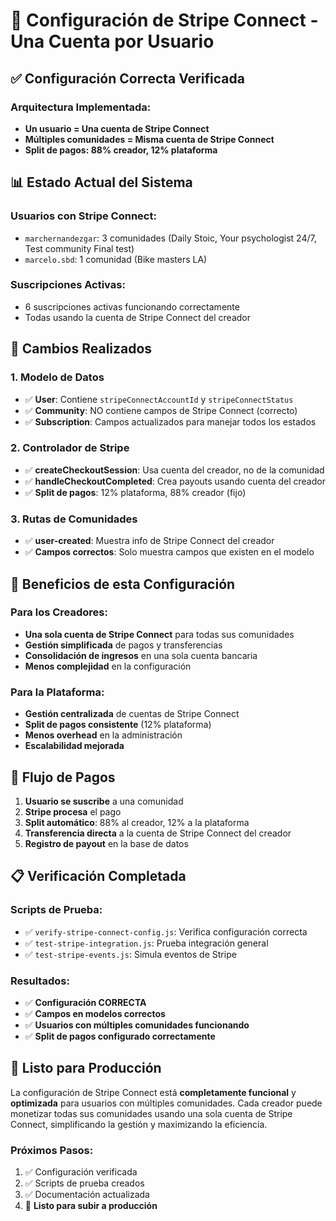 # 🏦 Configuración de Stripe Connect - Una Cuenta por Usuario

## ✅ **Configuración Correcta Verificada**

### **Arquitectura Implementada:**
- **Un usuario = Una cuenta de Stripe Connect**
- **Múltiples comunidades = Misma cuenta de Stripe Connect**
- **Split de pagos: 88% creador, 12% plataforma**

## 📊 **Estado Actual del Sistema**

### **Usuarios con Stripe Connect:**
- `marchernandezgar`: 3 comunidades (Daily Stoic, Your psychologist 24/7, Test community Final test)
- `marcelo.sbd`: 1 comunidad (Bike masters LA)

### **Suscripciones Activas:**
- 6 suscripciones activas funcionando correctamente
- Todas usando la cuenta de Stripe Connect del creador

## 🔧 **Cambios Realizados**

### **1. Modelo de Datos**
- ✅ **User**: Contiene `stripeConnectAccountId` y `stripeConnectStatus`
- ✅ **Community**: NO contiene campos de Stripe Connect (correcto)
- ✅ **Subscription**: Campos actualizados para manejar todos los estados

### **2. Controlador de Stripe**
- ✅ **createCheckoutSession**: Usa cuenta del creador, no de la comunidad
- ✅ **handleCheckoutCompleted**: Crea payouts usando cuenta del creador
- ✅ **Split de pagos**: 12% plataforma, 88% creador (fijo)

### **3. Rutas de Comunidades**
- ✅ **user-created**: Muestra info de Stripe Connect del creador
- ✅ **Campos correctos**: Solo muestra campos que existen en el modelo

## 🎯 **Beneficios de esta Configuración**

### **Para los Creadores:**
- **Una sola cuenta de Stripe Connect** para todas sus comunidades
- **Gestión simplificada** de pagos y transferencias
- **Consolidación de ingresos** en una sola cuenta bancaria
- **Menos complejidad** en la configuración

### **Para la Plataforma:**
- **Gestión centralizada** de cuentas de Stripe Connect
- **Split de pagos consistente** (12% plataforma)
- **Menos overhead** en la administración
- **Escalabilidad mejorada**

## 🔄 **Flujo de Pagos**

1. **Usuario se suscribe** a una comunidad
2. **Stripe procesa** el pago
3. **Split automático**: 88% al creador, 12% a la plataforma
4. **Transferencia directa** a la cuenta de Stripe Connect del creador
5. **Registro de payout** en la base de datos

## 📋 **Verificación Completada**

### **Scripts de Prueba:**
- ✅ `verify-stripe-connect-config.js`: Verifica configuración correcta
- ✅ `test-stripe-integration.js`: Prueba integración general
- ✅ `test-stripe-events.js`: Simula eventos de Stripe

### **Resultados:**
- ✅ **Configuración CORRECTA**
- ✅ **Campos en modelos correctos**
- ✅ **Usuarios con múltiples comunidades funcionando**
- ✅ **Split de pagos configurado correctamente**

## 🚀 **Listo para Producción**

La configuración de Stripe Connect está **completamente funcional** y **optimizada** para usuarios con múltiples comunidades. Cada creador puede monetizar todas sus comunidades usando una sola cuenta de Stripe Connect, simplificando la gestión y maximizando la eficiencia.

### **Próximos Pasos:**
1. ✅ Configuración verificada
2. ✅ Scripts de prueba creados
3. ✅ Documentación actualizada
4. 🚀 **Listo para subir a producción**
